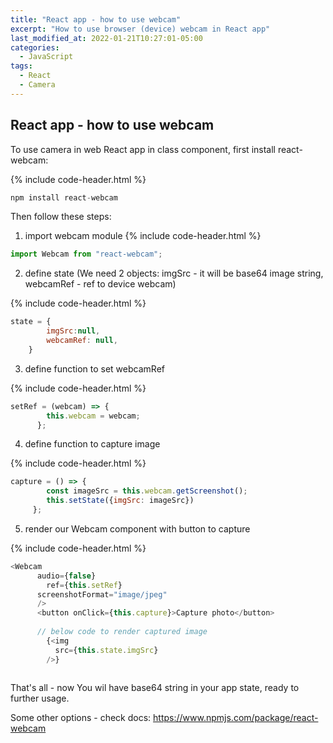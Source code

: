 ```yaml
---
title: "React app - how to use webcam"
excerpt: "How to use browser (device) webcam in React app"
last_modified_at: 2022-01-21T10:27:01-05:00
categories:
  - JavaScript
tags: 
  - React
  - Camera
---
```


<!-- short introduction -->
## React app - how to use webcam

To use camera in web React app in class component, first install react-webcam:

{% include code-header.html %}
```js
npm install react-webcam
```
Then follow these steps: 

1. import webcam module
{% include code-header.html %}
```js
import Webcam from "react-webcam";
```

2. define state (We need 2 objects: imgSrc - it will be base64 image string, webcamRef - ref to device webcam)

{% include code-header.html %}
```js
state = {
		imgSrc:null,
		webcamRef: null,
	}
```

3. define function to set webcamRef

{% include code-header.html %}
```js
setRef = (webcam) => {
		this.webcam = webcam;
	  };
```

4. define function to capture image

{% include code-header.html %}
```js
capture = () => {
		const imageSrc = this.webcam.getScreenshot();
		this.setState({imgSrc: imageSrc})
	 };
```

5. render our Webcam component with button to capture

{% include code-header.html %}
```js
<Webcam
      audio={false}
    	ref={this.setRef}
      screenshotFormat="image/jpeg"
      />
      <button onClick={this.capture}>Capture photo</button>
      
      // below code to render captured image
        {<img
          src={this.state.imgSrc}
        />}
      
```

That's all - now You wil have base64 string in your app state, ready to further usage.

Some other options - check docs:
https://www.npmjs.com/package/react-webcam


